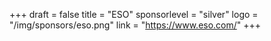 +++
draft = false
title = "ESO"
sponsorlevel = "silver"
logo = "/img/sponsors/eso.png"
link = "https://www.eso.com/"
+++

